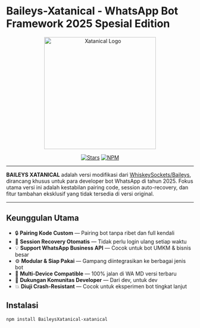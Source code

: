 # Baileys-Xatanical - WhatsApp Bot Framework 2025 Spesial Edition

<p align="center">
  <img src="https://files.catbox.moe/6wocmj.png" width="300" alt="Xatanical Logo" />
</p>

<p align="center">
  <a href="https://github.com/xatanical/BaileysXatanical"><img src="https://img.shields.io/github/stars/xatanic/BaileysXatanical?style=for-the-badge" alt="Stars"></a>
  <a href="https://www.npmjs.com/package/BaileysXatanical-xatanical"><img src="https://img.shields.io/npm/v/baileys-erlangga?style=for-the-badge" alt="NPM"></a>
</p>

---

**BAILEYS XATANICAL** adalah versi modifikasi dari [WhiskeySockets/Baileys](https://github.com/WhiskeySockets/Baileys), dirancang khusus untuk para developer bot WhatsApp di tahun 2025. Fokus utama versi ini adalah kestabilan pairing code, session auto-recovery, dan fitur tambahan eksklusif yang tidak tersedia di versi original.

---

## Keunggulan Utama

- 🔒 **Pairing Kode Custom** — Pairing bot tanpa ribet dan full kendali
- 🔄 **Session Recovery Otomatis** — Tidak perlu login ulang setiap waktu
- 💡 **Support WhatsApp Business API** — Cocok untuk bot UMKM & bisnis besar
- ⚙️ **Modular & Siap Pakai** — Gampang diintegrasikan ke berbagai jenis bot
- 📱 **Multi-Device Compatible** — 100% jalan di WA MD versi terbaru
- 💬 **Dukungan Komunitas Developer** — Dari dev, untuk dev
- 💥 **Diuji Crash-Resistant** — Cocok untuk eksperimen bot tingkat lanjut



## Instalasi

```bash
npm install BaileysXatanical-xatanical

```
